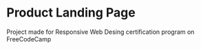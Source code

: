 # Product Landing Page
Project made for Responsive Web Desing certification program on FreeCodeCamp

